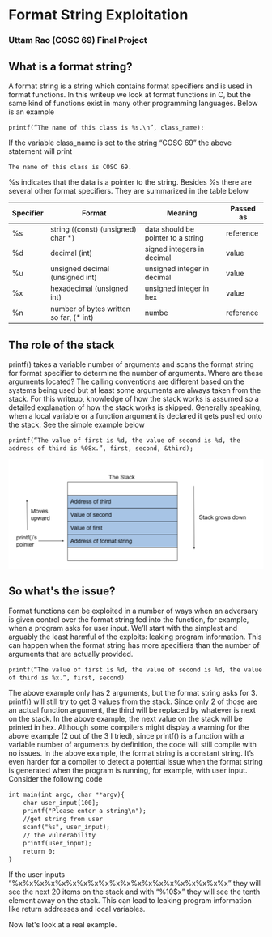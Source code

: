 # Format String Exploitation
### Uttam Rao (COSC 69) Final Project

## What is a format string?

A format string is a string which contains format specifiers and is used in format functions. In this writeup we look at format functions in C, but the same kind of functions exist in many other programming languages. Below is an example

```
printf(“The name of this class is %s.\n”, class_name);
```

If the variable class_name is set to the string “COSC 69” the above statement will print 

```
The name of this class is COSC 69.
```

%s indicates that the data is a pointer to the string. Besides %s there are several other format specifiers. They are summarized in the table below

| Specifier | Format | Meaning | Passed as |
| - | - | - | - |
| %s | string ((const) (unsigned) char *) | data should be pointer to a string | reference |
| %d | decimal (int) | signed integers in decimal | value |
| %u | unsigned decimal (unsigned int) | unsigned integer in decimal| value |
| %x | hexadecimal (unsigned int) | unsigned integer in hex| value |
| %n | number of bytes written so far, (* int) | numbe | reference |

## The role of the stack

printf() takes a variable number of arguments and scans the format string for format specifier to determine the number of arguments. Where are these arguments located? The calling conventions are different based on the systems being used but at least some arguments are always taken from the stack. For this writeup, knowledge of how the stack works is assumed so a detailed explanation of how the stack works is skipped. Generally speaking, when a local variable or a function argument is declared it gets pushed onto the stack. See the simple example below

```
printf(“The value of first is %d, the value of second is %d, the address of third is %08x.”, first, second, &third);
```
![stack_screenshot](./stack_screenshot.png)

## So what's the issue?

Format functions can be exploited in a number of ways when an adversary is given control over the format string fed into the function, for example, when a program asks for user input. We’ll start with the simplest and arguably the least harmful of the exploits: leaking program information. This can happen when the format string has more specifiers than the number of arguments that are actually provided.

```
printf(“The value of first is %d, the value of second is %d, the value of third is %x.”, first, second)
```

The above example only has 2 arguments, but the format string asks for 3. printf() will still try to get 3 values from the stack. Since only 2 of those are an actual function argument, the third will be replaced by whatever is next on the stack. In the above example, the next value on the stack will be printed in hex. Although some compilers might display a warning for the above example (2 out of the 3 I tried), since printf() is a function with a variable number of arguments by definition, the code will still compile with no issues. In the above example, the format string is a constant string. It’s even harder for a compiler to detect a potential issue when the format string is generated when the program is running, for example, with user input. Consider the following code

```
int main(int argc, char **argv){
    char user_input[100];
    printf("Please enter a string\n");
    //get string from user
    scanf("%s", user_input);
    // the vulnerability
    printf(user_input); 
    return 0;
}
```

If the user inputs “%x%x%x%x%x%x%x%x%x%x%x%x%x%x%x%x%x%x%x%x” they will see the next 20 items on the stack and with “%10$x” they will see the tenth element away on the stack. This can lead to leaking program information like return addresses and local variables. 

Now let's look at a real example. 
